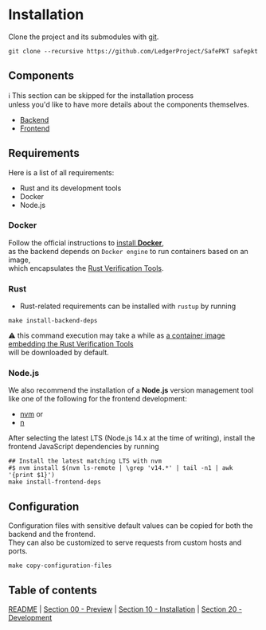# Installation

Clone the project and its submodules with [git](https://git-scm.com/).

```shell
git clone --recursive https://github.com/LedgerProject/SafePKT safepkt
```

## Components

ℹ️ This section can be skipped for the installation process  
unless you'd like to have more details about the components themselves.

 - [Backend](https://github.com/LedgerProject/safepkt_backend/blob/main/README.md)
 - [Frontend](https://github.com/LedgerProject/safepkt_frontend/blob/main/README.md)

## Requirements

Here is a list of all requirements:
 - Rust and its development tools
 - Docker
 - Node.js

### Docker

Follow the official instructions to [install **Docker**](https://docs.docker.com/get-docker/),  
  as the backend depends on `Docker engine` to run containers based on an image,  
  which encapsulates the [Rust Verification Tools](https://project-oak.github.io/rust-verification-tools/).

### Rust

 - Rust-related requirements can be installed with `rustup` by running

```shell
make install-backend-deps
```

⚠️ this command execution may take a while as [a container image embedding the Rust Verification Tools](https://hub.docker.com/r/thierrymarianne/contrib-rvt_r2ct-llvm-11/tags)  
will be downloaded by default.

### Node.js

We also recommend the installation of a **Node.js** version management tool
like one of the following for the frontend development:
- [nvm](https://github.com/nvm-sh/nvm) or
- [n](https://github.com/tj/n)

After selecting the latest LTS (Node.js 14.x at the time of writing),
install the frontend JavaScript dependencies by running

```shell
## Install the latest matching LTS with nvm
#$ nvm install $(nvm ls-remote | \grep 'v14.*' | tail -n1 | awk '{print $1}')
make install-frontend-deps
```

## Configuration

Configuration files with sensitive default values can be copied
for both the backend and the frontend.  
They can also be customized to serve requests from custom hosts and ports.

```shell
make copy-configuration-files
```

## Table of contents

[README](../README.md) | [Section 00 - Preview](./00-preview.md) | [Section 10 - Installation](./10-installation.md) | [Section 20 - Development](./20-development.md)
